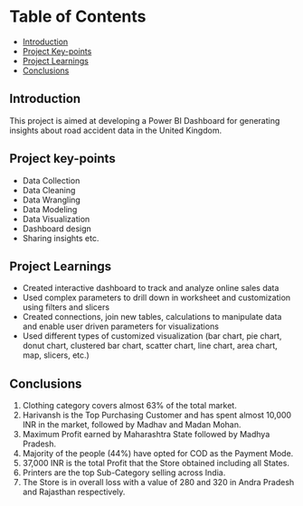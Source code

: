 # Table of Contents
  * [Introduction](#Introduction)
  * [Project Key-points](##Project-key-points)
  * [Project Learnings](##﻿Project-Learnings)
  * [Conclusions](##Conclusions)
  
## Introduction
This project is aimed at developing a Power BI Dashboard for generating insights about road accident data in the United Kingdom.
## Project key-points
  - Data Collection
  - Data Cleaning
  - Data Wrangling
  - Data Modeling
  - Data Visualization
  - Dashboard design
  - Sharing insights etc.

## ﻿Project Learnings
  - Created interactive dashboard to track and analyze online sales data
  - Used complex parameters to drill down in worksheet and customization using filters and slicers
  - Created connections, join new tables, calculations to manipulate data and enable user driven parameters for visualizations
  - Used different types of customized visualization (bar chart, pie chart, donut chart, clustered bar chart, scatter chart, line chart, area chart, map, slicers, etc.)

## Conclusions
1. Clothing category covers almost 63% of the total market.
2. Harivansh is the Top Purchasing Customer and has spent almost 10,000 INR in the market, followed by Madhav and Madan Mohan.
3. Maximum Profit earned by Maharashtra State followed by Madhya Pradesh.
4. Majority of the people (44%) have opted for COD as the Payment Mode.
5. 37,000 INR is the total Profit that the Store obtained including all States.
6. Printers are the top Sub-Category selling across India.
7. The Store is in overall loss with a value of 280 and 320 in Andra Pradesh and Rajasthan respectively.
